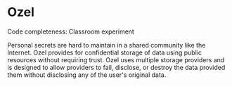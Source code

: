 Ozel
====

Code completeness: Classroom experiment

Personal secrets are hard to maintain in a shared community like the Internet. Ozel provides for confidential storage of data using public resources without requiring trust. Ozel uses multiple storage providers and is designed to allow providers to fail, disclose, or destroy the data provided them without disclosing any of the user's original data.
